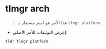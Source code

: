 # tlmgr arch

> هذا الأمر هو اسم مستعار لـ `tlmgr platform`.

- إعرض التوثيقات للأمر الأصلي:

`tldr tlmgr platform`
